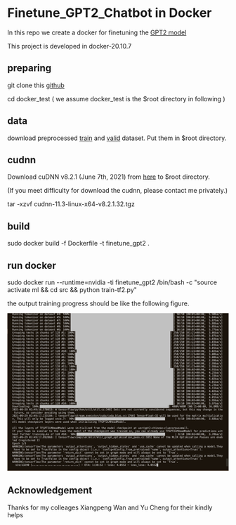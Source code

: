 # Finetune_GPT2_Chatbot in Docker
In this repo we create a docker for finetuning the [GPT2 model](https://cdn.openai.com/better-language-models/language_models_are_unsupervised_multitask_learners.pdf)

This project is developed in docker-20.10.7

## preparing ##

git clone this [github](https://github.com/protagolabs/NetMind-TF2)

cd docker_test ( we assume docker_test is the $root directory in following )

## data ##
download preprocessed [train](https://drive.google.com/file/d/1BG7a3ByidHhtI0XVXJyV0pDXBPP87TS2/view?usp=sharing) and [valid](https://drive.google.com/file/d/1Qh6y8HjgG45CKmJKx-vFxaZzv5Ka-PNu/view?usp=sharing) dataset. Put them in $root directory.

## cudnn ##
Download cuDNN v8.2.1 (June 7th, 2021) from [here](https://developer.nvidia.com/rdp/cudnn-archive) to $root directory.

(If you meet difficulty for download the cudnn, please contact me privately.)

tar -xzvf cudnn-11.3-linux-x64-v8.2.1.32.tgz

## build ##

sudo docker build -f Dockerfile -t finetune_gpt2 .

## run docker ##

sudo docker run --runtime=nvidia -ti finetune_gpt2 /bin/bash -c "source activate ml && cd src && python train-tf2.py"

the output training progress should be like the following figure.

![output image](0EA72A71-4E27-47D8-9ABD-8B6AA1D0DA3C.jpeg)

## Acknowledgement ##

Thanks for my colleages Xiangpeng Wan and Yu Cheng for their kindly helps
